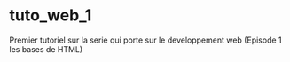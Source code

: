 # tuto_web_1
Premier tutoriel sur la serie qui porte sur le developpement web (Episode 1 les bases de HTML)
